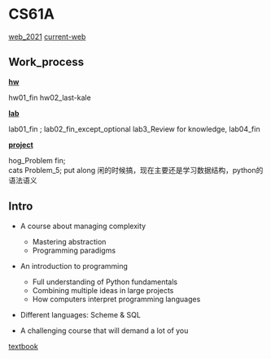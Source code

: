 # CS61A
[web_2021](https://web.archive.org/web/20231209092206/https://inst.eecs.berkeley.edu/~cs61a/fa21/)
[current-web](https://cs61a.org/)

## Work_process

[**hw**](./hw.md)

hw01_fin hw02_last-kale

[**lab**](./lab.md)

lab01_fin ; lab02_fin_except_optional lab3_Review for knowledge, lab04_fin

[**project**](./proj.md)

hog_Problem fin;   
cats Problem_5; put along 闲的时候搞，现在主要还是学习数据结构，python的语法语义


## Intro

* A course about managing complexity
  * Mastering abstraction
  * Programming paradigms

* An introduction to programming
  * Full understanding of Python fundamentals
  * Combining multiple ideas in large projects
  * How computers interpret programming languages

* Different languages: Scheme & SQL

* A challenging course that will demand a lot of you

[textbook](https://www.composingprograms.com/pages/11-getting-started.html)